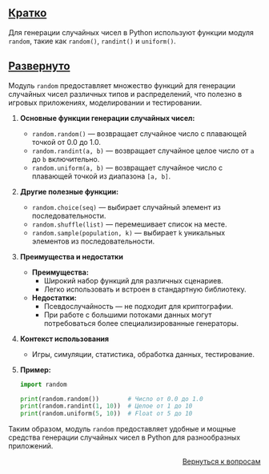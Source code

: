 ## <u>Кратко</u>

Для генерации случайных чисел в Python используют функции модуля `random`, такие как `random()`, `randint()` и
`uniform()`.

## <u>Развернуто</u>

Модуль `random` предоставляет множество функций для генерации случайных чисел различных типов и распределений, что
полезно в игровых приложениях, моделировании и тестировании.

1. **Основные функции генерации случайных чисел:**
    - `random.random()` — возвращает случайное число с плавающей точкой от 0.0 до 1.0.
    - `random.randint(a, b)` — возвращает случайное целое число от `a` до `b` включительно.
    - `random.uniform(a, b)` — возвращает случайное число с плавающей точкой из диапазона `[a, b]`.

2. **Другие полезные функции:**
    - `random.choice(seq)` — выбирает случайный элемент из последовательности.
    - `random.shuffle(list)` — перемешивает список на месте.
    - `random.sample(population, k)` — выбирает `k` уникальных элементов из последовательности.

3. **Преимущества и недостатки**
    - **Преимущества:**
        - Широкий набор функций для различных сценариев.
        - Легко использовать и встроен в стандартную библиотеку.
    - **Недостатки:**
        - Псевдослучайность — не подходит для криптографии.
        - При работе с большими потоками данных могут потребоваться более специализированные генераторы.

4. **Контекст использования**
    - Игры, симуляции, статистика, обработка данных, тестирование.

5. **Пример:**
    ```python
    import random

    print(random.random())        # Число от 0.0 до 1.0
    print(random.randint(1, 10))  # Целое от 1 до 10
    print(random.uniform(5, 10))  # Float от 5 до 10
    ```

Таким образом, модуль `random` предоставляет удобные и мощные средства генерации случайных чисел в Python для
разнообразных приложений.

<div align="right">

[Вернуться к вопросам](../Вопросы.md)

</div>
